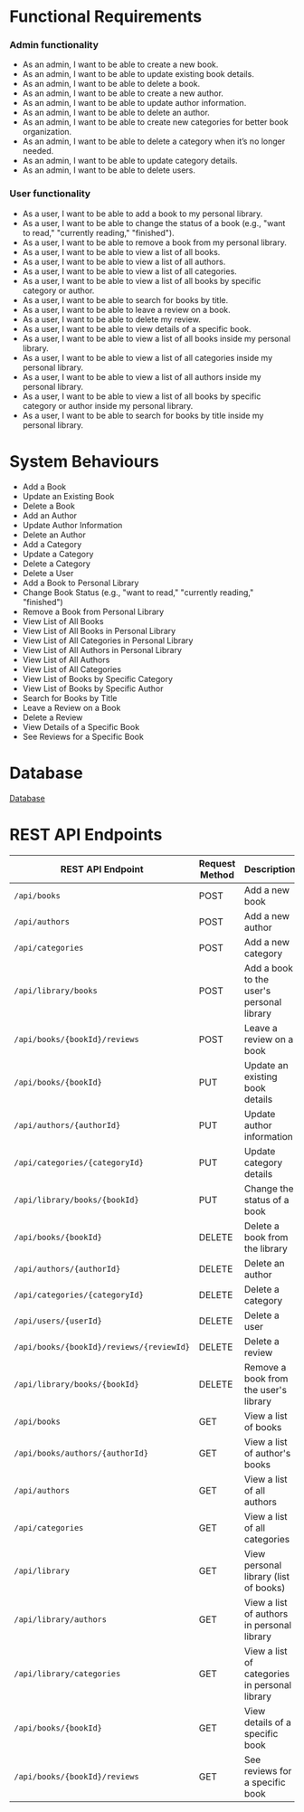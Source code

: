 # Functional Requirements

### Admin functionality
* As an admin, I want to be able to create a new book.
* As an admin, I want to be able to update existing book details.
* As an admin, I want to be able to delete a book.
* As an admin, I want to be able to create a new author.
* As an admin, I want to be able to update author information.
* As an admin, I want to be able to delete an author.
* As an admin, I want to be able to create new categories for better book organization.
* As an admin, I want to be able to delete a category when it’s no longer needed.
* As an admin, I want to be able to update category details.
* As an admin, I want to be able to delete users.

### User functionality
* As a user, I want to be able to add a book to my personal library.
* As a user, I want to be able to change the status of a book (e.g., "want to read," "currently reading," "finished").
* As a user, I want to be able to remove a book from my personal library.
* As a user, I want to be able to view a list of all books.
* As a user, I want to be able to view a list of all authors.
* As a user, I want to be able to view a list of all categories.
* As a user, I want to be able to view a list of all books by specific category or author.
* As a user, I want to be able to search for books by title.
* As a user, I want to be able to leave a review on a book.
* As a user, I want to be able to delete my review.
* As a user, I want to be able to view details of a specific book.
* As a user, I want to be able to view a list of all books inside my personal library.
* As a user, I want to be able to view a list of all categories inside my personal library.
* As a user, I want to be able to view a list of all authors inside my personal library.
* As a user, I want to be able to view a list of all books by specific category or author inside my personal library.
* As a user, I want to be able to search for books by title inside my personal library.

# System Behaviours

* Add a Book
* Update an Existing Book
* Delete a Book
* Add an Author
* Update Author Information
* Delete an Author
* Add a Category
* Update a Category
* Delete a Category
* Delete a User
* Add a Book to Personal Library
* Change Book Status (e.g., "want to read," "currently reading," "finished")
* Remove a Book from Personal Library
* View List of All Books
* View List of All Books in Personal Library
* View List of All Categories in Personal Library
* View List of All Authors in Personal Library
* View List of All Authors
* View List of All Categories
* View List of Books by Specific Category
* View List of Books by Specific Author
* Search for Books by Title
* Leave a Review on a Book
* Delete a Review
* View Details of a Specific Book
* See Reviews for a Specific Book

# Database

[Database](db.jpeg)

# REST API Endpoints

| **REST API Endpoint**                    | **Request Method** | **Description**                               | Query Parameters      |
|------------------------------------------|--------------------|-----------------------------------------------|-----------------------|
| `/api/books`                             | POST               | Add a new book                                |                       |
| `/api/authors`                           | POST               | Add a new author                              |                       |
| `/api/categories`                        | POST               | Add a new category                            |                       |
| `/api/library/books`                     | POST               | Add a book to the user's personal library     |                       |
| `/api/books/{bookId}/reviews`            | POST               | Leave a review on a book                      |                       |
| `/api/books/{bookId}`                    | PUT                | Update an existing book details               |                       |
| `/api/authors/{authorId}`                | PUT                | Update author information                     |                       |
| `/api/categories/{categoryId}`           | PUT                | Update category details                       |                       |
| `/api/library/books/{bookId}`            | PUT                | Change the status of a book                   | `status`              |
| `/api/books/{bookId}`                    | DELETE             | Delete a book from the library                |                       |
| `/api/authors/{authorId}`                | DELETE             | Delete an author                              |                       |
| `/api/categories/{categoryId}`           | DELETE             | Delete a category                             |                       |
| `/api/users/{userId}`                    | DELETE             | Delete a user                                 |                       |
| `/api/books/{bookId}/reviews/{reviewId}` | DELETE             | Delete a review                               |                       |
| `/api/library/books/{bookId}`            | DELETE             | Remove a book from the user's library         |                       |
| `/api/books`                             | GET                | View a list of books                          | `categoryId`, `title` |
| `/api/books/authors/{authorId}`          | GET                | View a list of author's books                 |                       |
| `/api/authors`                           | GET                | View a list of all authors                    |                       |
| `/api/categories`                        | GET                | View a list of all categories                 |                       |
| `/api/library`                           | GET                | View personal library (list of books)         |                       |
| `/api/library/authors`                   | GET                | View a list of authors in personal library    |                       |
| `/api/library/categories`                | GET                | View a list of categories in personal library |                       |
| `/api/books/{bookId}`                    | GET                | View details of a specific book               |                       |
| `/api/books/{bookId}/reviews`            | GET                | See reviews for a specific book               | `bookId`              |
